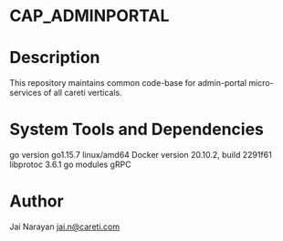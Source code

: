# CAP_ADMINPORTAL

# Description
This repository maintains common code-base for admin-portal micro-services of all careti verticals.

# System Tools and Dependencies
go version go1.15.7 linux/amd64
Docker version 20.10.2, build 2291f61
libprotoc 3.6.1
go modules
gRPC

# Author 
Jai Narayan <jai.n@careti.com>
